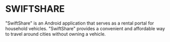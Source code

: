 # SWIFTSHARE

"SwiftShare" is an Android application that serves as a rental portal for household vehicles. "SwiftShare" provides a convenient and affordable way to travel around cities without owning a vehicle.
